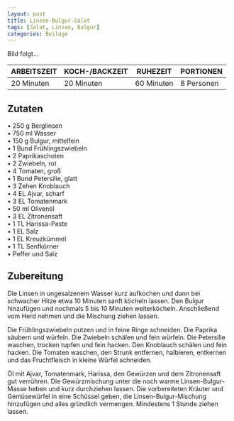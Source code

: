 ```yaml
---
layout: post
title: Linsen-Bulgur-Salat
tags: [Salat, Linsen, Bulgur]
categories: Beilage
---
```



Bild folgt...

| ARBEITSZEIT | KOCH-/BACKZEIT | RUHEZEIT | PORTIONEN |
|--------------|--------------|--------------|--------------|
| 20 Minuten | 20 Minuten | 60 Minuten | 8 Personen |


## Zutaten
• 250 g	Berglinsen  
• 750 ml Wasser  
• 150 g	Bulgur, mittelfein  
• 1 Bund Frühlingszwiebeln  
• 2 Paprikaschoten  
• 2 Zwiebeln, rot  
• 4	Tomaten, groß  
• 1 Bund Petersilie, glatt  
• 3 Zehen Knoblauch  
• 4 EL Ajvar, scharf  
• 3 EL Tomatenmark  
• 50 ml	Olivenöl  
• 3 EL Zitronensaft  
• 1 TL Harissa-Paste  
• 1 EL Salz  
• 1 EL Kreuzkümmel   
• 1 TL Senfkörner   
• Peffer und Salz  


## Zubereitung
Die Linsen in ungesalzenem Wasser kurz aufkochen und dann bei schwacher Hitze etwa 10 Minuten sanft köcheln lassen. Den Bulgur hinzufügen und nochmals 5 bis 10 Minuten weiterköcheln. Anschließend vom Herd nehmen und die Mischung ziehen lassen.

Die Frühlingszwiebeln putzen und in feine Ringe schneiden. Die Paprika säubern und würfeln. Die Zwiebeln schälen und fein würfeln. Die Petersilie waschen, trocken tupfen und fein hacken. Den Knoblauch schälen und fein hacken. Die Tomaten waschen, den Strunk entfernen, halbieren, entkernen und das Fruchtfleisch in kleine Würfel schneiden.

Öl mit Ajvar, Tomatenmark, Harissa, den Gewürzen und dem Zitronensaft gut verrühren. Die Gewürzmischung unter die noch warme Linsen-Bulgur-Masse heben und kurz durchziehen lassen. Die vorbereiteten Kräuter und Gemüsewürfel in eine Schüssel geben, die Linsen-Bulgur-Mischung hinzufügen und alles gründlich vermengen. Mindestens 1 Stunde ziehen lassen.

